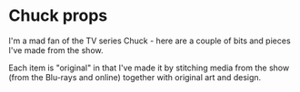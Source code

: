 # Chuck props

I'm a mad fan of the TV series Chuck - here are a couple of bits and pieces
I've made from the show.

Each item is "original" in that I've made it by stitching media from the show
(from the Blu-rays and online) together with original art and design.
